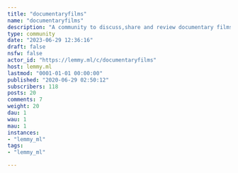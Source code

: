 ```yaml
---
title: "documentaryfilms" 
name: "documentaryfilms"
description: "A community to discuss,share and review documentary films."
type: community
date: "2023-06-29 12:36:16"
draft: false
nsfw: false
actor_id: "https://lemmy.ml/c/documentaryfilms"
host: lemmy.ml
lastmod: "0001-01-01 00:00:00"
published: "2020-06-29 02:50:12"
subscribers: 118
posts: 20
comments: 7
weight: 20
dau: 1
wau: 1
mau: 1
instances:
- "lemmy_ml"
tags: 
- "lemmy_ml"

---
```

